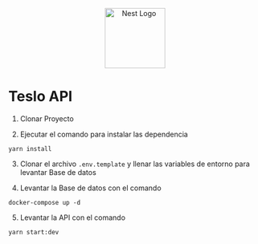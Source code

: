 <p align="center">
  <a href="http://nestjs.com/" target="blank"><img src="https://nestjs.com/img/logo-small.svg" width="120" alt="Nest Logo" /></a>
</p>

# Teslo API

1. Clonar Proyecto

2. Ejecutar el comando para instalar las dependencia
```
yarn install
```

3. Clonar el archivo ```.env.template``` y llenar las variables de entorno para levantar Base de datos


4. Levantar la Base de datos con el comando
```
docker-compose up -d
```

5. Levantar la API con el comando
```
yarn start:dev
```